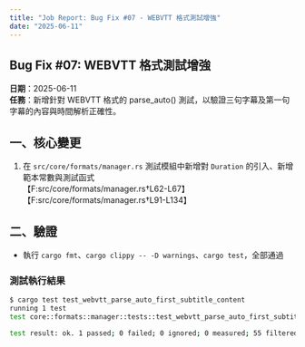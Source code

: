 ```yaml
---
title: "Job Report: Bug Fix #07 - WEBVTT 格式測試增強"
date: "2025-06-11"
---
```


## Bug Fix #07: WEBVTT 格式測試增強

**日期**：2025-06-11  
**任務**：新增針對 WEBVTT 格式的 parse_auto() 測試，以驗證三句字幕及第一句字幕的內容與時間解析正確性。

## 一、核心變更

1. 在 `src/core/formats/manager.rs` 測試模組中新增對 `Duration` 的引入、新增範本常數與測試函式  
   【F:src/core/formats/manager.rs†L62-L67】【F:src/core/formats/manager.rs†L91-L134】

## 二、驗證

- 執行 `cargo fmt`、`cargo clippy -- -D warnings`、`cargo test`，全部通過

### 測試執行結果
```bash
$ cargo test test_webvtt_parse_auto_first_subtitle_content
running 1 test
test core::formats::manager::tests::test_webvtt_parse_auto_first_subtitle_content ... ok

test result: ok. 1 passed; 0 failed; 0 ignored; 0 measured; 55 filtered out
```
